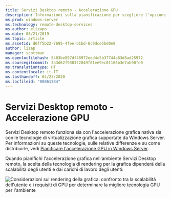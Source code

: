 ```yaml
---
title: Servizi Desktop remoto - Accelerazione GPU
description: Informazioni sulla pianificazione per scegliere l'opzione di virtualizzazione della grafica corretta per la propria distribuzione di Servizi Desktop remoto (RDS).
ms.prod: windows-server
ms.technology: remote-desktop-services
ms.author: elizapo
ms.date: 08/21/2019
ms.topic: article
ms.assetid: d6ff5b22-7695-4fee-b1bd-6c9dce5bd0e8
author: lizap
manager: scottman
ms.openlocfilehash: 5403be897df48972edd4c5b37744a83d8ad25972
ms.sourcegitcommit: 3a3d62f938322849f81ee9ec01186b3e7ab90fe0
ms.translationtype: HT
ms.contentlocale: it-IT
ms.lasthandoff: 04/23/2020
ms.locfileid: "80861384"
---
```

# <a name="remote-desktop-services---gpu-acceleration"></a>Servizi Desktop remoto - Accelerazione GPU

Servizi Desktop remoto funziona sia con l'accelerazione grafica nativa sia con le tecnologie di virtualizzazione grafica supportate da Windows Server. Per informazioni su queste tecnologie, sulle relative differenze e su come distribuirle, vedi [Pianificare l'accelerazione GPU in Windows Server](../../virtualization/hyper-v/plan/plan-for-gpu-acceleration-in-windows-server.md).

Quando pianifichi l'accelerazione grafica nell'ambiente Servizi Desktop remoto, la scelta della tecnologia di rendering per la grafica dipenderà della scalabilità degli utenti e dai carichi di lavoro degli utenti:

![Considerazioni sul rendering della grafica: confronto tra la scalabilità dell'utente e i requisiti di GPU per determinare la migliore tecnologia GPU per l'ambiente](media/rds-gpu.png)
